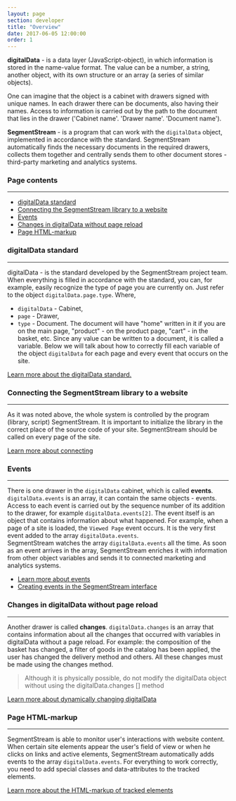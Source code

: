 ```yaml
---
layout: page
section: developer
title: "Overview"
date: 2017-06-05 12:00:00
order: 1
---
```


**digitalData** - is a data layer (JavaScript-object), in which information is stored in the name-value format. The value can be a number, a string, another object, with its own structure or an array (a series of similar objects).

 One can imagine that the object is a cabinet with drawers signed with unique names. In each drawer there can be documents, also having their names. Access to information is carried out by the path to the document that lies in the drawer ('Cabinet name'. 'Drawer name'. 'Document name').

**SegmentStream** - is a program that can work with the `digitalData` object, implemented in accordance with the standard. SegmentStream automatically finds the necessary documents in the required drawers, collects them together and centrally sends them to other document stores - third-party marketing and analytics systems.

### Page contents
------
<ul class="page-navigation">
  <li><a href="#0">digitalData standard</a></li>
  <li><a href="#1">Connecting the SegmentStream library to a website</a></li>
  <li><a href="#2">Events</a></li>
  <li><a href="#3">Changes in digitalData without page reload</a></li>
  <li><a href="#4">Page HTML-markup</a></li>
</ul>

### <a name="0"></a>digitalData standard
------
digitalData - is the standard developed by the SegmentStream project team.
When everything is filled in accordance with the standard, you can, for example, easily recognize the type of page you are currently on. Just refer to the object `digitalData.page.type`.
Where,
- `digitalData` - Cabinet,
- `page` - Drawer,
- `type` - Document.
The document will have "home" written in it if you are on the main page, "product" - on the product page, "cart" - in the basket, etc. Since any value can be written to a document, it is called a variable. Below we will talk about how to correctly fill each variable of the object `digitalData` for each page and every event that occurs on the site.

[Learn more about the digitalData standard.](/for-developer/digitaldata)

### <a name="1"></a>Connecting the SegmentStream library to a website
------
As it was noted above, the whole system is controlled by the program (library, script) SegmentStream. It is important to initialize the library in the correct place of the source code of your site. SegmentStream should be called on every page of the site.

[Learn more about connecting](/for-developer/snippet)

### <a name="2"></a>Events
------
There is one drawer in the `digitalData` cabinet, which is called **events**. `digitalData.events` is an array, it can contain the same objects - events. Access to each event is carried out by the sequence number of its addition to the drawer, for example `digitalData.events[2]`. The event itself is an object that contains information about what happened.
For example, when a page of a site is loaded, the `Viewed Page` event occurs. It is the very first event added to the array `digitalData.events`. <br />
SegmentStream watches the array `digitalData.events` all the time. As soon as an event arrives in the array, SegmentStream enriches it with information from other object variables and sends it to connected marketing and analytics systems.
 - [Learn more about events](/digitaldata/events)
 - [Creating events in the SegmentStream interface](/for-analyst/events)

### <a name="3"></a>Changes in digitalData without page reload
------
Another drawer is called **changes**. `digitalData.changes` is an array that contains information about all the changes that occurred with variables in digitalData without a page reload.
For example: the composition of the basket has changed, a filter of goods in the catalog has been applied, the user has changed the delivery method and others.
All these changes must be made using the changes method.

> Although it is physically possible, do not modify the digitalData object without using the digitalData.changes [] method

[Learn more about dynamically changing digitalData](/digitaldata/changes)

### <a name="4"></a>Page HTML-markup
------
SegmentStream is able to monitor user's interactions with website content. When certain site elements appear the user's field of view or when he clicks on links and active elements, SegmentStream automatically adds events to the array
`digitalData.events`.
For everything to work correctly, you need to add special classes and data-attributes to the tracked elements.

[Learn more about the HTML-markup of tracked elements](/for-developer/#markup)
